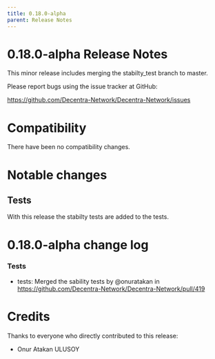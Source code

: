 ```yaml
---
title: 0.18.0-alpha
parent: Release Notes
---
```


0.18.0-alpha Release Notes
====================

This minor release includes merging the stabilty_test branch to master.

Please report bugs using the issue tracker at GitHub:

  <https://github.com/Decentra-Network/Decentra-Network/issues>

Compatibility
==============

There have been no compatibility changes.

Notable changes
===============

## Tests
With this release the stabilty tests are added to the tests.

0.18.0-alpha change log
=================

### Tests
* tests: Merged the sability tests by @onuratakan in https://github.com/Decentra-Network/Decentra-Network/pull/419

Credits
=======

Thanks to everyone who directly contributed to this release:

- Onur Atakan ULUSOY